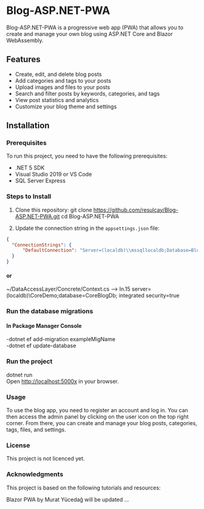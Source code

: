 # Blog-ASP.NET-PWA

Blog-ASP.NET-PWA is a progressive web app (PWA) that allows you to create and manage your own blog using ASP.NET Core and Blazor WebAssembly.

## Features

- Create, edit, and delete blog posts
- Add categories and tags to your posts
- Upload images and files to your posts
- Search and filter posts by keywords, categories, and tags
- View post statistics and analytics
- Customize your blog theme and settings

## Installation

### Prerequisites

To run this project, you need to have the following prerequisites:

- .NET 5 SDK
- Visual Studio 2019 or VS Code
- SQL Server Express

### Steps to Install

1. Clone this repository:
git clone <https://github.com/resulcay/Blog-ASP.NET-PWA.git>
cd Blog-ASP.NET-PWA

2. Update the connection string in the `appsettings.json` file:

```json
{
  "ConnectionStrings": {
      "DefaultConnection": "Server=(localdb)\\mssqllocaldb;Database=BlogDb;Trusted_Connection=True;MultipleActiveResultSets=true"
  }
}
```

#### or

~/DataAccessLayer/Concrete/Context.cs --> ln.15  server=(localdb)\\CoreDemo;database=CoreBlogDb; integrated security=true

### Run the database migrations

#### In Package Manager Console

-dotnet ef add-migration exampleMigName\
-dotnet ef update-database

### Run the project

dotnet run\
Open <http://localhost:5000x> in your browser.

### Usage

To use the blog app, you need to register an account and log in. You can then access the admin panel by clicking on the user icon on the top right corner. From there, you can create and manage your blog posts, categories, tags, files, and settings.

### License

This project is not licenced yet.

### Acknowledgments

This project is based on the following tutorials and resources:

Blazor PWA by Murat Yücedağ
will be updated
...
